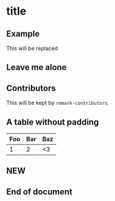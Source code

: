 # title

## Example

This will be replaced

## Leave me alone
## Contributors

This will be kept by `remark-contributors`.

## A table without padding

Foo|Bar|Baz
-|-|-
1|2|<3

## NEW

## End of document
